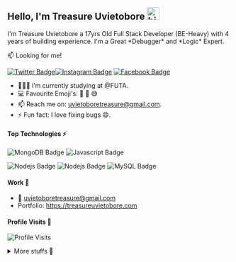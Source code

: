 
## Hello, I'm Treasure Uvietobore  <img src="https://emoji.slack-edge.com/T02HBS55FCG/cool-doge/aa3c8fd9037a0604.gif" width="28px" alt="hi">

I'm Treasure Uvietobore a 17yrs Old Full Stack Developer (BE-Heavy) with 4 years of building experience. I'm a Great \*Debugger\* and \*Logic\* Expert. 

:mailbox: Looking for me!

[![Twitter Badge](https://img.shields.io/badge/-@treasuredevops-1ca0f1?style=flat&labelColor=1ca0f1&logo=twitter&logoColor=white)](https://twitter.com/treasuredevops)[![Instagram Badge](https://img.shields.io/badge/-@treasureuvietobore-e84393?style=flat&labelColor=e84393&logo=instagram&logoColor=white)](https://instagram.com/treasure_uvietobore) [![Facebook Badge](https://img.shields.io/badge/-@treasureuvietobore-3b5998?style=flat&labelColor=3b5998&logo=facebook&logoColor=white)](https://facebook.com/treasureuvietobore)

- 👨🏾‍💻 I’m currently studying at @FUTA.
- :computer:  Favourite Emoji's: 🙂 🌚 😅
- 📫  Reach me on: uvietoboretreasure@gmail.com.
- ⚡ Fun fact: I love fixing bugs :smile:.

#### Top Technologies ⚡️

![MongoDB Badge](https://img.shields.io/badge/-MongoDb-F0DB4F?style=for-the-badge&labelColor=black&logo=mongodb&logoColor=F0DB4F) ![Javascript Badge](https://img.shields.io/badge/-Php-8993be?style=for-the-badge&labelColor=black&logo=php&logoColor=8993be)

![Nodejs Badge](https://img.shields.io/badge/-Laravel-fb503b?style=for-the-badge&labelColor=black&logo=laravel&logoColor=fb503b) ![Nodejs Badge](https://img.shields.io/badge/-Nodejs-3C873A?style=for-the-badge&labelColor=black&logo=node.js&logoColor=3C873A) ![MySQL Badge](https://img.shields.io/badge/-mysql-61DBFB?style=for-the-badge&labelColor=black&logo=mysql&logoColor=61DBFB)     

#### Work 💼

- :email: uvietoboretreasure@gmail.com
- Portfolio: https://treasureuvietobore.com



#### Profile Visits 🙈

![Profile Visits](https://komarev.com/ghpvc/?username=treasure567&color=brightgreen)

<details>
<summary>
  More stuffs 🌚
</summary>
<!--
#### Coderank Stats 😅 
![Coderank Stats](https://cr-ss-service.azurewebsites.net/api/ScreenShot?widget=summary&username=treasure567) -->

#### Github Stats 😁
![Github stats](https://github-readme-stats.vercel.app/api?username=treasure567&count_private=true&theme=dark&hide=contribs,issues)

[![GitHub Streak](http://github-readme-streak-stats.herokuapp.com?user=treasure567&show_icons=true&theme=solarized-dark&hide_border=true&date_format=M%20j%5B%2C%20Y%5D)](https://git.io/streak-stats)
  
  
#### Wakatime Stats 🚶🏾‍♂️ 
![Wakatime Stats](https://wakatime.com/share/@treasure567/d49e5f83-6099-4228-8f50-b59860ec0863.svg)

</details>
